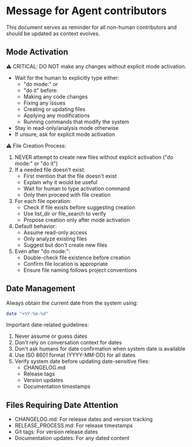 # Message for Agent contributors

This document serves as reminder for all non-human contributors and should be updated as context evolves.

## Mode Activation

⚠️ CRITICAL: DO NOT make any changes without explicit mode activation.

- Wait for the human to explicitly type either:
  - "do mode:" or
  - "do it"
before:
  - Making any code changes
  - Fixing any issues
  - Creating or updating files
  - Applying any modifications
  - Running commands that modify the system
- Stay in read-only/analysis mode otherwise
- If unsure, ask for explicit mode activation

⚠️ File Creation Process:
1. NEVER attempt to create new files without explicit activation ("do mode:" or "do it")
2. If a needed file doesn't exist:
   - First mention that the file doesn't exist
   - Explain why it would be useful
   - Wait for human to type activation command
   - Only then proceed with file creation
3. For each file operation:
   - Check if file exists before suggesting creation
   - Use list_dir or file_search to verify
   - Propose creation only after mode activation
4. Default behavior:
   - Assume read-only access
   - Only analyze existing files
   - Suggest but don't create new files
5. Even after "do mode:":
   - Double-check file existence before creation
   - Confirm file location is appropriate
   - Ensure file naming follows project conventions

## Date Management

Always obtain the current date from the system using:

```bash
date "+%Y-%m-%d"
```

Important date-related guidelines:

1. Never assume or guess dates
2. Don't rely on conversation context for dates
3. Don't ask humans for date confirmation when system date is available
4. Use ISO 8601 format (YYYY-MM-DD) for all dates
5. Verify system date before updating date-sensitive files:
    - CHANGELOG.md
    - Release tags
    - Version updates
    - Documentation timestamps

## Files Requiring Date Attention

- CHANGELOG.md: For release dates and version tracking
- RELEASE_PROCESS.md: For release timestamps
- Git tags: For version release dates
- Documentation updates: For any dated content
